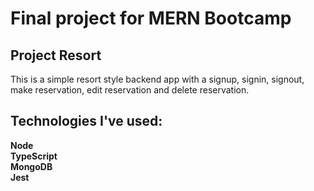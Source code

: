 # Final project for MERN Bootcamp

## Project Resort

This is a simple resort style backend app with a signup, signin, signout, make reservation, edit reservation and delete reservation.

## Technologies I've used:

**Node**\
**TypeScript**\
**MongoDB**\
**Jest**

